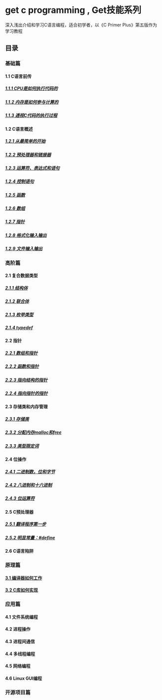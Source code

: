 # get c programming , Get技能系列

深入浅出介绍和学习C语言编程，适合初学者，以《C Primer Plus》第五版作为学习教程

## 目录

### 基础篇
#### 1.1 C语言前传
##### [1.1.1 CPU是如何执行代码的](https://github.com/daviscai/get-c/blob/master/1.1.1%20cpu)
##### [1.1.2 内存是如何参与计算的](http://#)
##### [1.1.3 透视C代码的执行过程](http://#)

#### 1.2 C语言概述 
##### [1.2.1 从最简单的开始](http://#)
##### [1.2.2 预处理器和链接器](http://#)
##### [1.2.3 运算符、表达式和语句](http://#)
##### [1.2.4 控制语句](http://#)
##### [1.2.5 函数](http://#)
##### [1.2.6 数组](http://#)
##### [1.2.7 指针](http://#)
##### [1.2.8 格式化输入输出](http://#)
##### [1.2.9 文件输入输出](http://#)
  
### 高阶篇
#### 2.1 复合数据类型
##### [2.1.1 结构体](http://#)
##### [2.1.2 联合体](http://#)
##### [2.1.3 枚举类型](http://#)
##### [2.1.4 typedef](http://#)

#### 2.2 指针
##### [2.2.1 数组和指针](http://#)
##### [2.2.2 函数和指针](http://#)
##### [2.2.3 指向结构的指针](http://#)
##### [2.2.4 指向指针的指针](http://#)

#### 2.3 存储类和内存管理
##### [2.3.1 存储类](http://#)
##### [2.3.2 分配内存malloc和free](http://#)
##### [2.3.3 类型限定词](http://#)

#### 2.4 位操作
##### [2.4.1 二进制数，位和字节](http://#)
##### [2.4.2 八进制和十六进制](http://#)
##### [2.4.3 位运算符](http://#)

#### 2.5 C预处理器
##### [2.5.1 翻译程序第一步](http://#)
##### [2.5.2 明显常量：#define](http://#)

#### 2.6 C语言陷阱

### 原理篇
#### [3.1 编译器如何工作](http://#)
#### [3.2 C库如何实现](http://#)

### 应用篇
#### 4.1 文件系统编程
#### 4.2 进程操作
#### 4.3 进程间通信
#### 4.4 多线程编程
#### 4.5 网络编程
#### 4.6 Linux GUI编程

### 开源项目篇
